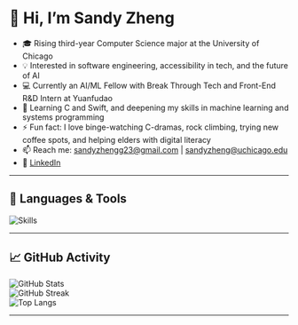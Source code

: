 # 👋 Hi, I’m Sandy Zheng

- 🎓 Rising third-year Computer Science major at the University of Chicago  
- 💡 Interested in software engineering, accessibility in tech, and the future of AI  
- 💻 Currently an AI/ML Fellow with Break Through Tech and Front-End R&D Intern at Yuanfudao  
- 🌱 Learning C and Swift, and deepening my skills in machine learning and systems programming  
- ⚡ Fun fact: I love binge-watching C-dramas, rock climbing, trying new coffee spots, and helping elders with digital literacy  
- 📫 Reach me: sandyzhengg23@gmail.com | sandyzheng@uchicago.edu  
- 🔗 [LinkedIn](https://www.linkedin.com/in/sandyzhenggg/)

---

## 🧰 Languages & Tools

![Skills](https://skillicons.dev/icons?i=python,java,swift,html,css,js,kotlin,c,r,vue,git,github)

---

## 📈 GitHub Activity

![GitHub Stats](https://github-readme-stats.vercel.app/api?username=sandyzhengg23&show_icons=true&theme=default)  
![GitHub Streak](https://streak-stats.demolab.com?user=sandyzhengg23)  
![Top Langs](https://github-readme-stats.vercel.app/api/top-langs/?username=sandyzhengg23&layout=compact)

---

